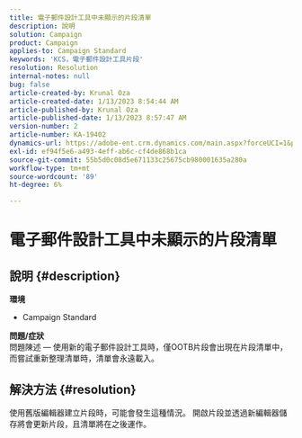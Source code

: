 ```yaml
---
title: 電子郵件設計工具中未顯示的片段清單
description: 說明
solution: Campaign
product: Campaign
applies-to: Campaign Standard
keywords: 'KCS，電子郵件設計工具片段'
resolution: Resolution
internal-notes: null
bug: false
article-created-by: Krunal Oza
article-created-date: 1/13/2023 8:54:44 AM
article-published-by: Krunal Oza
article-published-date: 1/13/2023 8:57:47 AM
version-number: 2
article-number: KA-19402
dynamics-url: https://adobe-ent.crm.dynamics.com/main.aspx?forceUCI=1&pagetype=entityrecord&etn=knowledgearticle&id=0ec239ec-1f93-ed11-aad1-6045bd006793
exl-id: ef94f5e6-a493-4eff-ab6c-cf4de868b1ca
source-git-commit: 55b5d0c08d5e671133c25675cb980001635a280a
workflow-type: tm+mt
source-wordcount: '89'
ht-degree: 6%

---
```


# 電子郵件設計工具中未顯示的片段清單

## 說明 {#description}

<b>環境</b>
- Campaign Standard



<b>問題/症狀</b><br>問題陳述 — 使用新的電子郵件設計工具時，僅OOTB片段會出現在片段清單中，而嘗試重新整理清單時，清單會永遠載入。

## 解決方法 {#resolution}


使用舊版編輯器建立片段時，可能會發生這種情況。 開啟片段並透過新編輯器儲存將會更新片段，且清單將在之後運作。
